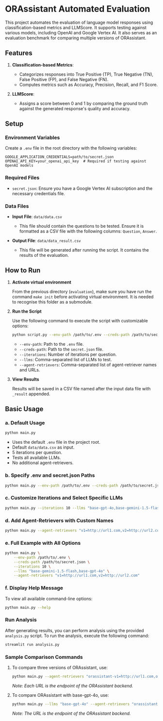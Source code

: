 # ORAssistant Automated Evaluation

This project automates the evaluation of language model responses using classification-based metrics and LLMScore. It supports testing against various models, including OpenAI and Google Vertex AI. It also serves as an evaluation benchmark for comparing multiple versions of ORAssistant.


## Features

1. **Classification-based Metrics**: 
   - Categorizes responses into True Positive (TP), True Negative (TN), False Positive (FP), and False Negative (FN).
   - Computes metrics such as Accuracy, Precision, Recall, and F1 Score.

2. **LLMScore**: 
   - Assigns a score between 0 and 1 by comparing the ground truth against the generated response's quality and accuracy.

## Setup

### Environment Variables

Create a `.env` file in the root directory with the following variables:
```plaintext
GOOGLE_APPLICATION_CREDENTIALS=path/to/secret.json
OPENAI_API_KEY=your_openai_api_key  # Required if testing against OpenAI models
```
### Required Files

- `secret.json`: Ensure you have a Google Vertex AI subscription and the necessary credentials file.

### Data Files

- **Input File**: `data/data.csv`
  - This file should contain the questions to be tested. Ensure it is formatted as a CSV file with the following columns: `Question`, `Answer`.

- **Output File**: `data/data_result.csv`
  - This file will be generated after running the script. It contains the results of the evaluation.

## How to Run

1. **Activate virtual environment**

   From the previous directory (`evaluation`), make sure you have run the command
   `make init` before activating virtual environment. It is needed to recognise
   this folder as a submodule.

2. **Run the Script**

   Use the following command to execute the script with customizable options:

   ```bash
   python script.py --env-path /path/to/.env --creds-path /path/to/secret.json --iterations 10 --llms "base-gemini-1.5-flash,base-gpt-4o" --agent-retrievers "v1=http://url1.com,v2=http://url2.com"
   ```

   - `--env-path`: Path to the `.env` file.
   - `--creds-path`: Path to the `secret.json` file.
   - `--iterations`: Number of iterations per question.
   - `--llms`: Comma-separated list of LLMs to test.
   - `--agent-retrievers`: Comma-separated list of agent-retriever names and URLs.

3. **View Results**

   Results will be saved in a CSV file named after the input data file with `_result` appended.

## Basic Usage

### a. Default Usage

```bash
python main.py
```

- Uses the default `.env` file in the project root.
- Default `data/data.csv` as input.
- 5 iterations per question.
- Tests all available LLMs.
- No additional agent-retrievers.

### b. Specify .env and secret.json Paths

```bash
python main.py --env-path /path/to/.env --creds-path /path/to/secret.json
```

### c. Customize Iterations and Select Specific LLMs

```bash
python main.py --iterations 10 --llms "base-gpt-4o,base-gemini-1.5-flash"
```

### d. Add Agent-Retrievers with Custom Names

```bash
python main.py --agent-retrievers "v1=http://url1.com,v2=http://url2.com"
```

### e. Full Example with All Options

```bash
python main.py \
    --env-path /path/to/.env \
    --creds-path /path/to/secret.json \
    --iterations 10 \
    --llms "base-gemini-1.5-flash,base-gpt-4o" \
    --agent-retrievers "v1=http://url1.com,v2=http://url2.com"
```

### f. Display Help Message

To view all available command-line options:

```bash
python main.py --help
```

### Run Analysis 

After generating results, you can perform analysis using the provided `analysis.py` script. To run the analysis, execute the following command:

```bash
streamlit run analysis.py
```


### Sample Comparison Commands

1. To compare three versions of ORAssistant, use:
   ```bash
   python main.py --agent-retrievers "orassistant-v1=http://url1.com,orassistant-v2=http://url2.com,orassistant-v3=http://url3.com"
   ```
   *Note: Each URL is the endpoint of the ORAssistant backend.*

2. To compare ORAssistant with base-gpt-4o, use:
   ```bash
   python main.py --llms "base-gpt-4o" --agent-retrievers "orassistant=http://url.com"
   ```
   *Note: The URL is the endpoint of the ORAssistant backend.*